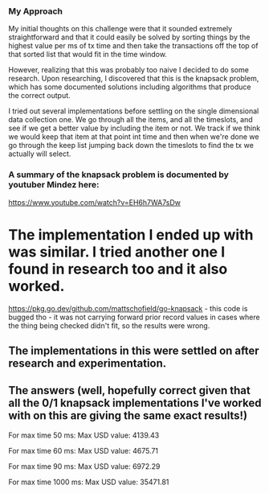### My Approach

My initial thoughts on this challenge were that it sounded extremely straightforward and that it could easily be solved by sorting things by the highest value per ms of tx time and then take the transactions off the top of that sorted list that would fit in the time window. 

However, realizing that this was probably too naive I decided to do some research. Upon researching, I discovered that this is the knapsack problem, which has some documented solutions including algorithms that produce the correct output.

I tried out several implementations before settling on the single dimensional data collection one. We go through all the items, and all the timeslots, and see if we get a better value by including the item or not. We track if we think we would keep that item at that point int time and then when we're done we go through the keep list jumping back down the timeslots to find the tx we actually will select. 

### A summary of the knapsack problem is documented by youtuber Mindez here:

https://www.youtube.com/watch?v=EH6h7WA7sDw

# The implementation I ended up with was similar. I tried another one I found in research too and it also worked.

https://pkg.go.dev/github.com/mattschofield/go-knapsack - this code is bugged tho - it was not carrying forward prior record values in cases where the thing being checked didn't fit, so the results were wrong.

## The implementations in this were settled on after research and experimentation.

## The answers (well, hopefully correct given that all the 0/1 knapsack implementations I've worked with on this are giving the same exact results!)

For max time 50 ms:
Max USD value: 4139.43

For max time 60 ms:
Max USD value: 4675.71

For max time 90 ms:
Max USD value: 6972.29

For max time 1000 ms:
Max USD value: 35471.81
